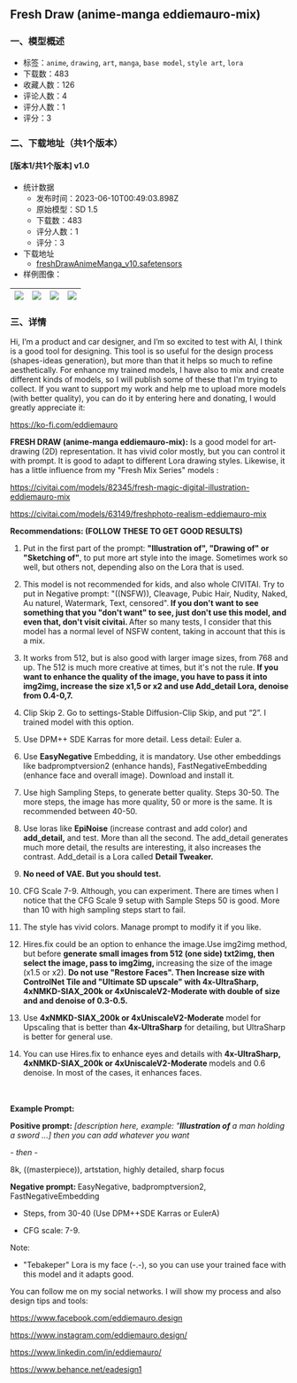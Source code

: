 ## Fresh Draw (anime-manga eddiemauro-mix)
### 一、模型概述

- 标签：`anime`, `drawing`, `art`, `manga`, `base model`, `style art`, `lora`
- 下载数：483
- 收藏人数：126
- 评论人数：4
- 评分人数：1
- 评分：3

### 二、下载地址（共1个版本）

#### [版本1/共1个版本] v1.0

- 统计数据
  - 发布时间：2023-06-10T00:49:03.898Z
  - 原始模型：SD 1.5
  - 下载数：483
  - 评分人数：1
  - 评分：3
- 下载地址
  - [freshDrawAnimeManga_v10.safetensors](https://civitai.com/api/download/models/92724)
- 样例图像：

| <img src="https://image.civitai.com/xG1nkqKTMzGDvpLrqFT7WA/bdb7d1b0-1aa5-4668-898d-0e4a88493c06/width=450/1111028.jpeg" /> | <img src="https://image.civitai.com/xG1nkqKTMzGDvpLrqFT7WA/3161d425-9b1e-4d84-a539-a0b9a07cff7b/width=450/1111026.jpeg" /> | <img src="https://image.civitai.com/xG1nkqKTMzGDvpLrqFT7WA/372e630a-0273-4c63-9bd7-7b213b253530/width=450/1111020.jpeg" /> | <img src="https://image.civitai.com/xG1nkqKTMzGDvpLrqFT7WA/71036655-f7d4-4bcc-a92a-b88233fce855/width=450/1090139.jpeg" /> |
| ---- | ---- | ---- | ---- |


### 三、详情
<p>Hi, I’m a product and car designer, and I’m so excited to test with AI, I think is a good tool for designing. This tool is so useful for the design process (shapes-ideas generation), but more than that it helps so much to refine aesthetically. For enhance my trained models, I have also to mix and create different kinds of models, so I will publish some of these that I'm trying to collect. If you want to support my work and help me to upload more models (with better quality), you can do it by entering here and donating, I would greatly appreciate it:</p><p><a target="_blank" rel="ugc" href="https://ko-fi.com/eddiemauro">https://ko-fi.com/eddiemauro</a></p><p></p><p><strong>FRESH DRAW (anime-manga eddiemauro-mix):</strong> Is a good model for art-drawing (2D) representation. It has vivid color mostly, but you can control it with prompt. It is good to adapt to different Lora drawing styles. Likewise, it has a little influence from my "Fresh Mix Series" models :</p><p><a target="_blank" rel="ugc" href="https://civitai.com/models/82345/fresh-magic-digital-illustration-eddiemauro-mix">https://civitai.com/models/82345/fresh-magic-digital-illustration-eddiemauro-mix</a></p><p><a target="_blank" rel="ugc" href="https://civitai.com/models/63149/freshphoto-realism-eddiemauro-mix">https://civitai.com/models/63149/freshphoto-realism-eddiemauro-mix</a></p><p></p><p></p><p><strong>Recommendations: (FOLLOW THESE TO GET GOOD RESULTS)</strong></p><ol><li><p>Put in the first part of the prompt: <strong>"Illustration of", "Drawing of" or "Sketching of"</strong>, to put more art style into the image. Sometimes work so well, but others not, depending also on the Lora that is used.</p></li><li><p>This model is not recommended for kids, and also whole CIVITAI. Try to put in Negative prompt: "((NSFW)), Cleavage, Pubic Hair, Nudity, Naked, Au naturel, Watermark, Text, censored".<strong> If you don't want to see something that you "don't want" to see, just don't use this model, and even that, don't visit civitai. </strong>After so many tests, I consider that this model has a normal level of NSFW content, taking in account that this is a mix.</p></li><li><p>It works from 512, but is also good with larger image sizes, from 768 and up. The 512 is much more creative at times, but it's not the rule. <strong>If you want to enhance the quality of the image, you have to pass it into img2img, increase the size x1,5 or x2 and use Add_detail Lora, denoise from 0.4-0,7.</strong></p></li><li><p>Clip Skip 2. Go to settings-Stable Diffusion-Clip Skip, and put “2”. I trained model with this option.</p></li><li><p>Use DPM++ SDE Karras for more detail. Less detail: Euler a.</p></li><li><p>Use <strong>EasyNegative</strong> Embedding, it is mandatory. Use other embeddings like badpromptversion2 (enhance hands), FastNegativeEmbedding (enhance face and overall image). Download and install it.</p></li><li><p>Use high Sampling Steps, to generate better quality. Steps 30-50. The more steps, the image has more quality, 50 or more is the same. It is recommended between 40-50.</p></li><li><p>Use loras like <strong>EpiNoise</strong> (increase contrast and add color) and <strong>add_detail,</strong> and test. More than all the second. The add_detail generates much more detail, the results are interesting, it also increases the contrast. Add_detail is a Lora called <strong>Detail Tweaker.</strong></p></li><li><p><strong>No need of VAE. But you should test.</strong></p></li><li><p>CFG Scale 7-9. Although, you can experiment. There are times when I notice that the CFG Scale 9 setup with Sample Steps 50 is good. More than 10 with high sampling steps start to fail.</p></li><li><p>The style has vivid colors. Manage prompt to modify it if you like.</p></li><li><p>Hires.fix could be an option to enhance the image.Use img2img method, but before <strong>generate small images from 512 (one side) txt2img, then select the image, pass to img2img, </strong>increasing the size of the image (x1.5 or x2). <strong>Do not use "Restore Faces". Then Increase size with ControlNet Tile and "Ultimate SD upscale" with 4x-UltraSharp, 4xNMKD-SIAX_200k or 4xUniscaleV2-Moderate with double of size and and denoise of 0.3-0.5.</strong></p></li><li><p>Use <strong>4xNMKD-SIAX_200k or 4xUniscaleV2-Moderate</strong> model for Upscaling that is better than <strong>4x-UltraSharp</strong> for detailing, but UltraSharp is better for general use.</p></li><li><p>You can use Hires.fix to enhance eyes and details with <strong>4x-UltraSharp,</strong> <strong>4xNMKD-SIAX_200k or 4xUniscaleV2-Moderate </strong>models and 0.6 denoise. In most of the cases, it enhances faces.</p></li></ol><p><br /><br /><strong>Example Prompt:</strong></p><p><strong>Positive prompt:</strong> <em>[description here, example: "</em><strong><em>Illustration of</em></strong><em> a man holding a sword ...] then you can add whatever you want</em></p><p></p><p><em>- then -</em></p><p></p><p>8k, ((masterpiece)), artstation, highly detailed, sharp focus</p><p></p><p><strong>Negative prompt: </strong>EasyNegative, badpromptversion2, FastNegativeEmbedding</p><ul><li><p>Steps, from 30-40 (Use DPM++SDE Karras or EulerA)</p></li></ul><ul><li><p>CFG scale: 7-9.</p></li></ul><p></p><p>Note:</p><ul><li><p>"Tebakeper" Lora is my face (-.-), so you can use your trained face with this model and it adapts good.</p></li></ul><p></p><p>You can follow me on my social networks. I will show my process and also design tips and tools:</p><p><a target="_blank" rel="ugc" href="https://www.facebook.com/eddiemauro.design"><u>https://www.facebook.com/eddiemauro.design</u></a></p><p><a target="_blank" rel="ugc" href="https://www.instagram.com/eddiemauro.design/"><u>https://www.instagram.com/eddiemauro.design/</u></a></p><p><a target="_blank" rel="ugc" href="https://www.linkedin.com/in/eddiemauro/"><u>https://www.linkedin.com/in/eddiemauro/</u></a></p><p><a target="_blank" rel="ugc" href="https://www.behance.net/eadesign1"><u>https://www.behance.net/eadesign1</u></a></p>